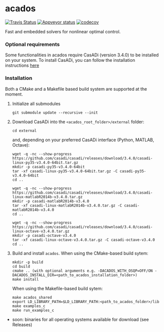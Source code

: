 # acados
[![Travis Status](https://secure.travis-ci.org/acados/acados.png?branch=master)](http://travis-ci.org/acados/acados)
[![Appveyor status](https://ci.appveyor.com/api/projects/status/q0b2nohk476u5clg?svg=true)](https://ci.appveyor.com/project/roversch/acados)
[![codecov](https://codecov.io/gh/acados/acados/branch/master/graph/badge.svg)](https://codecov.io/gh/acados/acados)

Fast and embedded solvers for nonlinear optimal control.

### Optional requirements
Some functionalities in acados require CasADi (version 3.4.0) to be installed on your system.
To install CasADi, you can follow the installation instructions [here](https://github.com/casadi/casadi/wiki/InstallationInstructions)

### Installation
Both a CMake and a Makefile based build system are supported at the moment.

1. Initialize all submodules
    ```
    git submodule update --recursive --init
    ```

1. Download CasADi into the `<acados_root_folder>/external` folder:
    ```
    cd external
    ```
    and, depending on your preferred CasADi interface (Python, MATLAB, Octave):

    ```
    wget -q -nc --show-progress https://github.com/casadi/casadi/releases/download/3.4.0/casadi-linux-py35-v3.4.0-64bit.tar.gz
    mkdir -p casadi-py35-v3.4.0-64bit
    tar -xf casadi-linux-py35-v3.4.0-64bit.tar.gz -C casadi-py35-v3.4.0-64bit
    cd ..
    ```

    ```
    wget -q -nc --show-progress https://github.com/casadi/casadi/releases/download/3.4.0/casadi-linux-matlabR2014b-v3.4.0.tar.gz
    mkdir -p casadi-matlabR2014b-v3.4.0
    tar -xf casadi-linux-matlabR2014b-v3.4.0.tar.gz -C casadi-matlabR2014b-v3.4.0
    cd ..
    ```

    ```
    wget -q -nc --show-progress https://github.com/casadi/casadi/releases/download/3.4.0/casadi-linux-octave-v3.4.0.tar.gz
    mkdir -p casadi-octave-v3.4.0
    tar -xf casadi-linux-octave-v3.4.0.tar.gz -C casadi-octave-v3.4.0
    cd ..
    ```

1. Build and install `acados`.
    When using the CMake-based build sytem:
    ```
    mkdir -p build
    cd build
    cmake .. (with optional arguments e.g. -DACADOS_WITH_OSQP=OFF/ON -DACADOS_INSTALL_DIR=<path_to_acados_installation_folder>)
    make install
    ```

    When using the Makefile-based build sytem:
    ```
    make acados_shared
    export LD_LIBRARY_PATH=$LD_LIBRARY_PATH:<path_to_acados_folder>/lib
    make examples_c
    make run_examples_c
    ```

* soon: binaries for all operating systems available for download (see Releases)
